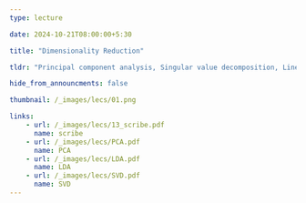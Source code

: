 ```yaml
---
type: lecture

date: 2024-10-21T08:00:00+5:30

title: "Dimensionality Reduction"

tldr: "Principal component analysis, Singular value decomposition, Linear Discriminant analysis"

hide_from_announcments: false

thumbnail: /_images/lecs/01.png

links: 
    - url: /_images/lecs/13_scribe.pdf
      name: scribe
    - url: /_images/lecs/PCA.pdf
      name: PCA
    - url: /_images/lecs/LDA.pdf
      name: LDA
    - url: /_images/lecs/SVD.pdf
      name: SVD
---
```

